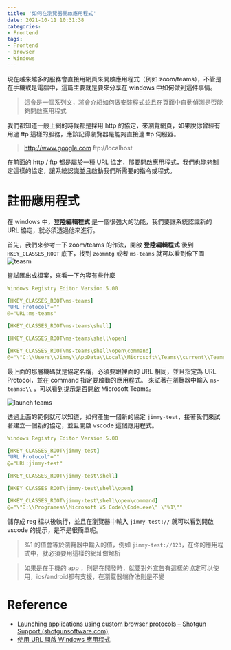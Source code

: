 ```yaml
---
title: '如何在瀏覽器開啟應用程式'
date: 2021-10-11 10:31:38
categories:
- Frontend
tags:
- Frontend
- browser
- Windows
---
```


現在越來越多的服務會直接用網頁來開啟應用程式（例如 zoom/teams），不管是在手機或是電腦中，這篇主要就是要來分享在 windows 中如何做到這件事情。

<!-- more -->

> 這會是一個系列文，將會介紹如何做安裝程式並且在頁面中自動偵測是否能夠開啟應用程式

我們都知道一般上網的時候都是採用 http 的協定，來瀏覽網頁，如果說你曾經有用過 ftp 這樣的服務，應該記得瀏覽器是能夠直接連 ftp 伺服器。

> http://www.google.com
> ftp://localhost

在前面的 http / ftp 都是屬於一種 URL 協定，那要開啟應用程式，我們也能夠制定這樣的協定，讓系統認識並且啟動我們所需要的指令或程式。

# 註冊應用程式

在 windows 中，**登陸編輯程式** 是一個很強大的功能，我們要讓系統認識新的 URL 協定，就必須透過他來進行。

首先，我們來參考一下 zoom/teams 的作法，開啟 **登陸編輯程式** 後到 `HKEY_CLASSES_ROOT` 底下，找到 `zoommtg` 或者 `ms-teams` 就可以看到像下圖
![teasm](teams.jpg)

嘗試匯出成檔案，來看一下內容有些什麼

```yml
Windows Registry Editor Version 5.00

[HKEY_CLASSES_ROOT\ms-teams]
"URL Protocol"=""
@="URL:ms-teams"

[HKEY_CLASSES_ROOT\ms-teams\shell]

[HKEY_CLASSES_ROOT\ms-teams\shell\open]

[HKEY_CLASSES_ROOT\ms-teams\shell\open\command]
@="\"C:\\Users\\Jimmy\\AppData\\Local\\Microsoft\\Teams\\current\\Teams.exe\" \"%1\""
```

最上面的那層機碼就是協定名稱，必須要跟裡面的 URL 相同，並且指定為 URL Protocol，並在 command 指定要啟動的應用程式。
來試著在瀏覽器中輸入 `ms-teams:\\` ，可以看到提示是否開啟 Microsoft Teams。

![launch teams](launch-teams.jpg)

透過上面的範例就可以知道，如何產生一個新的協定 `jimmy-test`，接著我們來試著建立一個新的協定，並且開啟 vscode 這個應用程式。

```yaml
Windows Registry Editor Version 5.00

[HKEY_CLASSES_ROOT\jimmy-test]
"URL Protocol"=""
@="URL:jimmy-test"

[HKEY_CLASSES_ROOT\jimmy-test\shell]

[HKEY_CLASSES_ROOT\jimmy-test\shell\open]

[HKEY_CLASSES_ROOT\jimmy-test\shell\open\command]
@="\"D:\\Programes\\Microsoft VS Code\\Code.exe\" \"%1\""
```

儲存成 reg 檔以後執行，並且在瀏覽器中輸入 `jimmy-test://` 就可以看到開啟 vscode 的提示，是不是很簡單呢。

> %1 的值會等於瀏覽器中輸入的值，例如 `jimmy-test://123`，在你的應用程式中，就必須要用這樣的網址做解析

> 如果是在手機的 app ，則是在開發時，就要對外宣告有這樣的協定可以使用，ios/android都有支援，在瀏覽器端作法則是不變

# Reference

* [Launching applications using custom browser protocols – Shotgun Support (shotgunsoftware.com)](https://support.shotgunsoftware.com/hc/en-us/articles/219031308-Launching-applications-using-custom-browser-protocols)
* [使用 URL 開啟 Windows 應用程式](https://blog.poychang.net/registering-and-open-an-app-with-custom-uri-scheme/)